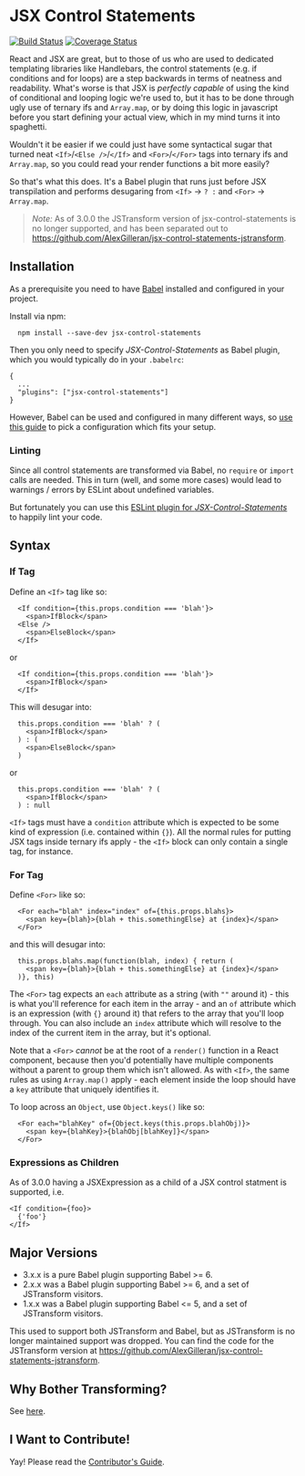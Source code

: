 # JSX Control Statements

[![Build Status](https://travis-ci.org/AlexGilleran/jsx-control-statements.svg?branch=master)](https://travis-ci.org/AlexGilleran/jsx-control-statements) [![Coverage Status](https://coveralls.io/repos/AlexGilleran/jsx-control-statements/badge.svg?branch=master&service=github)](https://coveralls.io/github/AlexGilleran/jsx-control-statements?branch=master)

React and JSX are great, but to those of us who are used to dedicated templating libraries like Handlebars, the control
statements (e.g. if conditions and for loops) are a step backwards in terms of neatness and readability. What's worse is
that JSX is _perfectly capable_ of using the kind of conditional and looping logic we're used to, but it has to be done
through ugly use of ternary ifs and `Array.map`, or by doing this logic in javascript before you start defining your
actual view, which in my mind turns it into spaghetti.

Wouldn't it be easier if we could just have some syntactical sugar that turned neat `<If>`/`<Else />`/`</If>` and
`<For>`/`</For>` tags into ternary ifs and `Array.map`, so you could read your render functions a bit more easily?

So that's what this does. It's a Babel plugin that runs just before JSX transpilation and performs desugaring from
`<If>` -> ` ? : ` and `<For>` -> `Array.map`.

> *Note:* As of 3.0.0 the JSTransform version of jsx-control-statements is no longer supported, and has been separated out to https://github.com/AlexGilleran/jsx-control-statements-jstransform.

## Installation
As a prerequisite you need to have [Babel](https://github.com/babel/babel) installed and configured in your project.

Install via npm:

```
  npm install --save-dev jsx-control-statements
```

Then you only need to specify *JSX-Control-Statements* as Babel plugin, which you would typically do in your `.babelrc`:
```
{
  ...
  "plugins": ["jsx-control-statements"]
}
```
However, Babel can be used and configured in many different ways, so
[use this guide](https://github.com/AlexGilleran/jsx-control-statements/wiki/Installation) to pick a configuration
which fits your setup.

### Linting
Since all control statements are transformed via Babel, no `require` or `import` calls are needed. This in turn
(well, and some more cases) would lead to warnings / errors by ESLint about undefined variables.

But fortunately you can use this
[ESLint plugin for *JSX-Control-Statements*](https://github.com/vkbansal/eslint-plugin-jsx-control-statements)
to happily lint your code.

## Syntax
### If Tag

Define an `<If>` tag like so:

```
  <If condition={this.props.condition === 'blah'}>
    <span>IfBlock</span>
  <Else />
    <span>ElseBlock</span>
  </If>
```

or

```
  <If condition={this.props.condition === 'blah'}>
    <span>IfBlock</span>
  </If>
```

This will desugar into:

```
  this.props.condition === 'blah' ? (
    <span>IfBlock</span>
  ) : (
    <span>ElseBlock</span>
  )
```

or

```
  this.props.condition === 'blah' ? (
    <span>IfBlock</span>
  ) : null
```

`<If>` tags must have a `condition` attribute which is expected to be some kind of expression (i.e. contained within
`{}`). All the normal rules for putting JSX tags inside ternary ifs apply - the `<If>` block can only contain a single
tag, for instance.

### For Tag

Define `<For>` like so:

```
  <For each="blah" index="index" of={this.props.blahs}>
    <span key={blah}>{blah + this.somethingElse} at {index}</span>
  </For>
```

and this will desugar into:

```
  this.props.blahs.map(function(blah, index) { return (
    <span key={blah}>{blah + this.somethingElse} at {index}</span>
  )}, this)
```

The `<For>` tag expects an `each` attribute as a string (with `""` around it) - this is what you'll reference for each
item in the array - and an `of` attribute which is an expression (with `{}` around it) that refers to the array that
you'll loop through. You can also include an `index` attribute which will resolve to the index of the current item in
the array, but it's optional.

Note that a `<For>` *cannot* be at the root of a `render()` function in a React component, because then you'd
potentially have multiple components without a parent to group them which isn't allowed. As with `<If>`, the same rules
as using `Array.map()` apply - each element inside the loop should have a `key` attribute that uniquely identifies it.

To loop across an `Object`, use `Object.keys()` like so:

```
  <For each="blahKey" of={Object.keys(this.props.blahObj)}>
    <span key={blahKey}>{blahObj[blahKey]}</span>
  </For>
```

### Expressions as Children
As of 3.0.0 having a JSXExpression as a child of a JSX control statment is supported, i.e.

```
<If condition={foo}>
  {'foo'}
</If>
```

## Major Versions
- 3.x.x is a pure Babel plugin supporting Babel >= 6.
- 2.x.x was a Babel plugin supporting Babel >= 6, and a set of JSTransform visitors.
- 1.x.x was a Babel plugin supporting Babel <= 5, and a set of JSTransform visitors.

This used to support both JSTransform and Babel, but as JSTransform is no longer maintained support was dropped. You can
find the code for the JSTransform version at https://github.com/AlexGilleran/jsx-control-statements-jstransform.

## Why Bother Transforming?
See [here](https://github.com/AlexGilleran/jsx-control-statements/wiki/Why-Transform).

## I Want to Contribute!
Yay! Please read the [Contributor's Guide](https://github.com/AlexGilleran/jsx-control-statements/blob/master/CONTRIBUTING.md).
